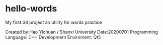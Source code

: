 # hello-words
My first Git project
an utility for words practice

Created by:Hao Yichuan  /  Shanxi University
Date:20200701
Programming Language:  C++
Development Enviroment:  Qt5

